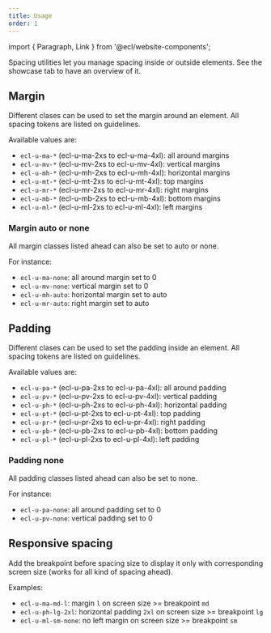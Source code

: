 ```yaml
---
title: Usage
order: 1
---
```


import { Paragraph, Link } from '@ecl/website-components';

<Paragraph size="lead">
  Spacing utilities let you manage spacing inside or outside elements. See the
  showcase tab to have an overview of it.
</Paragraph>

## Margin

Different clases can be used to set the margin around an element. All spacing tokens are listed on <Link to="/eu/guidelines/spacing/">guidelines</Link>.

Available values are:

- `ecl-u-ma-*` (ecl-u-ma-2xs to ecl-u-ma-4xl): all around margins
- `ecl-u-mv-*` (ecl-u-mv-2xs to ecl-u-mv-4xl): vertical margins
- `ecl-u-mh-*` (ecl-u-mh-2xs to ecl-u-mh-4xl): horizontal margins
- `ecl-u-mt-*` (ecl-u-mt-2xs to ecl-u-mt-4xl): top margins
- `ecl-u-mr-*` (ecl-u-mr-2xs to ecl-u-mr-4xl): right margins
- `ecl-u-mb-*` (ecl-u-mb-2xs to ecl-u-mb-4xl): bottom margins
- `ecl-u-ml-*` (ecl-u-ml-2xs to ecl-u-ml-4xl): left margins

### Margin auto or none

All margin classes listed ahead can also be set to auto or none.

For instance:

- `ecl-u-ma-none`: all around margin set to 0
- `ecl-u-mv-none`: vertical margin set to 0
- `ecl-u-mh-auto`: horizontal margin set to auto
- `ecl-u-mr-auto`: right margin set to auto

## Padding

Different clases can be used to set the padding inside an element. All spacing tokens are listed on <Link to="/eu/guidelines/spacing/">guidelines</Link>.

Available values are:

- `ecl-u-pa-*` (ecl-u-pa-2xs to ecl-u-pa-4xl): all around padding
- `ecl-u-pv-*` (ecl-u-pv-2xs to ecl-u-pv-4xl): vertical padding
- `ecl-u-ph-*` (ecl-u-ph-2xs to ecl-u-ph-4xl): horizontal padding
- `ecl-u-pt-*` (ecl-u-pt-2xs to ecl-u-pt-4xl): top padding
- `ecl-u-pr-*` (ecl-u-pr-2xs to ecl-u-pr-4xl): right padding
- `ecl-u-pb-*` (ecl-u-pb-2xs to ecl-u-pb-4xl): bottom padding
- `ecl-u-pl-*` (ecl-u-pl-2xs to ecl-u-pl-4xl): left padding

### Padding none

All padding classes listed ahead can also be set to none.

For instance:

- `ecl-u-pa-none`: all around padding set to 0
- `ecl-u-pv-none`: vertical padding set to 0

## Responsive spacing

Add the breakpoint before spacing size to display it only with corresponding screen size (works for all kind of spacing ahead).

Examples:

- `ecl-u-ma-md-l`: margin `l` on screen size >= breakpoint `md`
- `ecl-u-ph-lg-2xl`: horizontal padding `2xl` on screen size >= breakpoint `lg`
- `ecl-u-ml-sm-none`: no left margin on screen size >= breakpoint `sm`
